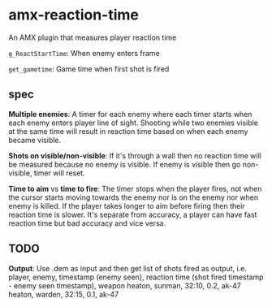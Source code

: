 # amx-reaction-time
An AMX plugin that measures player reaction time

`g_ReactStartTime`: When enemy enters frame

`get_gametime`: Game time when first shot is fired

## spec
**Multiple enemies**: A timer for each enemy where each timer starts when each enemy enters player line of sight. Shooting while two enemies visible at the same time will result in reaction time based on when each enemy became visible.

**Shots on visible/non-visible**: If it's through a wall then no reaction time will be measured because no enemy is visible. If enemy is visible then go non-visible, timer will reset.

**Time to aim** vs **time to fire**:  The timer stops when the player fires, not when the cursor starts moving towards the enemy nor is on the enemy nor when enemy is killed. If the player takes longer to aim before firing then their reaction time is slower. It's separate from accuracy, a player can have fast reaction time but bad accuracy and vice versa.

## TODO
**Output**: Use .dem as input and then get list of shots fired as output, i.e.
player, enemy, timestamp (enemy seen), reaction time (shot fired timestamp - enemy seen timestamp), weapon
heaton, sunman, 32:10, 0.2, ak-47
heaton, warden, 32:15, 0.1, ak-47
